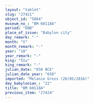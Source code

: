 ```yaml
---
layout: "tablet"
slug: "27421"
object_id: "5864"
museum_no_: "BM 60118A"
period: "ENB"
place_of_issue: "Babylon city"
day_remark: "-"
month: "V"
month_remark: "-"
year: "18"
year_remark: "-"
king: "Ššu"
king_remark: "-"
julian_date: "650 BCE"
julian_date_year: "650"
imported: "Melanie Gross (26/05/2016)"
day_babylonian_: "22"
title: "BM 60118A"
previous_item: "27424"
---
```

